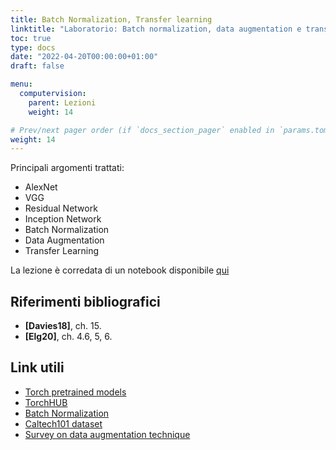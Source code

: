 ```yaml
---
title: Batch Normalization, Transfer learning
linktitle: "Laboratorio: Batch normalization, data augmentation e transfer learning"
toc: true
type: docs
date: "2022-04-20T00:00:00+01:00"
draft: false

menu:
  computervision:
    parent: Lezioni
    weight: 14

# Prev/next pager order (if `docs_section_pager` enabled in `params.toml`)
weight: 14
---
```




Principali argomenti trattati:

- AlexNet
- VGG
- Residual Network
- Inception Network
- Batch Normalization
- Data Augmentation
- Transfer Learning

La lezione è corredata di un notebook disponibile [qui](https://github.com/gmanco/cv_notebooks/blob/master/labs_lecture/lab06)



## Riferimenti bibliografici

- **[Davies18]**, ch. 15. 
- **[Elg20]**, ch. 4.6, 5, 6.

## Link utili

- [Torch pretrained models](https://pytorch.org/docs/stable/torchvision/models.html)
- [TorchHUB](https://pytorch.org/hub/)
- [Batch Normalization](https://towardsdatascience.com/batch-norm-explained-visually-how-it-works-and-why-neural-networks-need-it-b18919692739)
- [Caltech101 dataset](http://www.vision.caltech.edu/Image_Datasets/Caltech101/)
- [Survey on data augmentation technique](https://link.springer.com/article/10.1186/s40537-019-0197-0)

